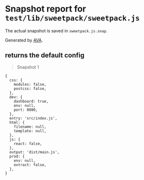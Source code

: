 # Snapshot report for `test/lib/sweetpack/sweetpack.js`

The actual snapshot is saved in `sweetpack.js.snap`.

Generated by [AVA](https://ava.li).

## returns the default config

> Snapshot 1

    {
      css: {
        modules: false,
        postcss: false,
      },
      dev: {
        dashboard: true,
        env: null,
        port: 8080,
      },
      entry: 'src/index.js',
      html: {
        filename: null,
        template: null,
      },
      js: {
        react: false,
      },
      output: 'dist/main.js',
      prod: {
        env: null,
        extract: false,
      },
    }
